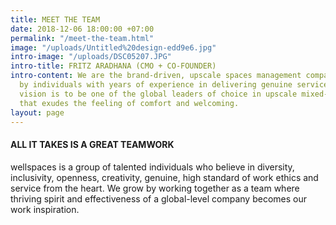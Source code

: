 ```yaml
---
title: MEET THE TEAM
date: 2018-12-06 18:00:00 +07:00
permalink: "/meet-the-team.html"
image: "/uploads/Untitled%20design-edd9e6.jpg"
intro-image: "/uploads/DSC05207.JPG"
intro-title: FRITZ ARADHANA (CMO + CO-FOUNDER)
intro-content: We are the brand-driven, upscale spaces management company enriched
  by individuals with years of experience in delivering genuine services. Our long-term
  vision is to be one of the global leaders of choice in upscale mixed-use space brands
  that exudes the feeling of comfort and welcoming.
layout: page
---
```


<div class="row mb-5">
<div class="col-12 col-lg-8 offset-lg-2 text-center">
<h4 class="mb-4">ALL IT TAKES IS A GREAT TEAMWORK</h4>
<p>wellspaces is a group of talented individuals who believe in diversity, inclusivity, openness, creativity, genuine, high standard of work ethics and service from the heart. We grow by working together as a team where thriving spirit and effectiveness of a global-level company becomes our work inspiration.</p>
</div>
</div>